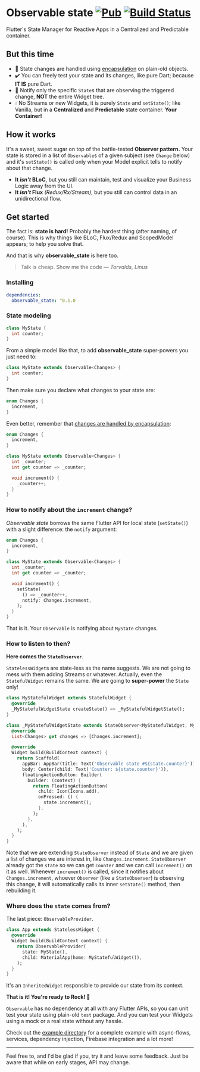 # Observable state [![Pub](https://img.shields.io/pub/v/observable_state.svg)](https://pub.dartlang.org/packages/observable_state) [![Build Status](https://api.cirrus-ci.com/github/leocavalcante/observable_state.svg)](https://cirrus-ci.com/github/leocavalcante/observable_state)

Flutter's State Manager for Reactive Apps in a Centralized and Predictable container.

## But this time

- 🧰 State changes are handled using [encapsulation](https://martinfowler.com/bliki/TellDontAsk.html) on plain-old objects.
- ✔️ You can freely test your state and its changes, like pure Dart; because **IT IS** pure Dart.
- 🎯 Notify only the specific `State`s that are observing the triggered change, **NOT** the entire Widget tree.
- 💧 No Streams or new Widgets, it is purely `State` and `setState()`; like Vanilla, but in a **Centralized** and **Predictable** state container. **Your Container!**

## How it works

It's a sweet, sweet sugar on top of the battle-tested **Observer pattern.** Your state is stored in a list of `Observable`s of a given subject (see `Change` below) and it's `setState()` is called only when your Model explicit tells to notify about that change.

- **It _isn't_ BLoC**, but you still can maintain, test and visualize your Business Logic away from the UI.
- **It _isn't_ Flux** *(Redux/Rx/Stream)*, but you still can control data in an unidirectional flow.

## Get started

The fact is: **state is hard!** Probably the hardest thing (after naming, of course). This is why things like BLoC, Flux/Redux and ScopedModel appears; to help you solve that.

And that is why **observable_state** is here too.

> Talk is cheap. Show me the code &mdash; <cite>Torvalds, Linus</cite>

### Installing

```yaml
dependencies:
  observable_state: ^0.1.0
```

### State modeling

```dart
class MyState {
  int counter;
}
```

From a simple model like that, to add **observable_state** super-powers you just need to:

```dart
class MyState extends Observable<Changes> {
  int counter;
}
```

Then make sure you declare what changes to your state are:

```dart
enum Changes {
  increment,
}
```

Even better, remember that [changes are handled by encapsulation](https://martinfowler.com/bliki/TellDontAsk.html):

```dart
enum Changes {
  increment,
}

class MyState extends Observable<Changes> {
  int _counter;
  int get counter => _counter;

  void increment() {
    _counter++;
  }
}
```

### How to notify about the `increment` change?

*Observable state* borrows the same Flutter API for local state (`setState()`) with a slight difference: the `notify` argument:

```dart
enum Changes {
  increment,
}

class MyState extends Observable<Changes> {
  int _counter;
  int get counter => _counter;

  void increment() {
    setState(
      () => _counter++,
      notify: Changes.increment,
    );
  }
}
```

That is it. Your `Observable` is notifying about `MyState` changes.

### How to listen to then?

**Here comes the `StateObserver`**.

`StatelessWidget`s are state-less as the name suggests. We are not going to mess with them adding Streams or whatever. Actually, even the `StatefulWidget` remains the same. We are going to **super-power** the `State` only!

```dart
class MyStatefulWidget extends StatefulWidget {
  @override
  _MyStatefulWidgetState createState() => _MyStatefulWidgetState();
}

class _MyStatefulWidgetState extends StateObserver<MyStatefulWidget, MyState, Changes> {
  @override
  List<Changes> get changes => [Changes.increment];

  @override
  Widget build(BuildContext context) {
    return Scaffold(
      appBar: AppBar(title: Text('Observable state #${state.counter}')),
      body: Center(child: Text('Counter: ${state.counter}')),
      floatingActionButton: Builder(
        builder: (context) {
          return FloatingActionButton(
            child: Icon(Icons.add),
            onPressed: () {
              state.increment();
            },
          );
        },
      ),
    );
  }
}
```

Note that we are extending `StateObserver` instead of `State` and we are given a list of changes we are interest in, like `Changes.increment`.
`StateObserver` already got the `state` so we can get `counter` and we can call `increment()` on it as well.
Whenever `increment()` is called, since it notifies about `Changes.increment`, whoever `Observer` (like a `StateObserver`) is observing this change, it will automatically calls its inner `setState()` method, then rebuilding it.

### Where does the `state` comes from?

The last piece: `ObservableProvider`.

```dart
class App extends StatelessWidget {
  @override
  Widget build(BuildContext context) {
    return ObservableProvider(
      state: MyState(),
      child: MaterialApp(home: MyStatefulWidget()),
    );
  }
}
```

It's an `InheritedWidget` responsible to provide our state from its context.

**That is it! You're ready to Rock! 🎸**

`Observable` has no dependency at all with any Flutter APIs, so you can unit test your state using plain-old `test` package. And you can test your Widgets using a mock or a real state without any hassle.

Check out the [example directory](example) for a complete example with async-flows, services, dependency injection, Firebase integration and a lot more!

*****

Feel free to, and I'd be glad if you, try it and leave some feedback. Just be aware that while on early stages, API may change.
